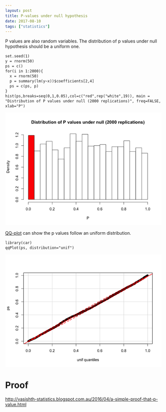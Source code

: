 ```yaml
---
layout: post
title: P-values under null hypothesis
date: 2017-08-10
tags: ["statistics"]
---
```


P values are also random variables. The distribution of p values under
null hypothesis should be a uniform one.

    set.seed(1)
    y = rnorm(50)
    ps = c()
    for(i in 1:2000){
      x = rnorm(50)
      p = summary(lm(y~x))$coefficients[2,4]
      ps = c(ps, p)
    }
    hist(ps,breaks=seq(0,1,0.05),col=c("red",rep("white",19)), main = "Distribution of P values under null (2000 replications)", freq=FALSE, xlab="P")

![](/images/pvalue-chunk-1-1.png)

[QQ-plot](https://en.wikipedia.org/wiki/Q%E2%80%93Q_plot) can show the p
values follow an uniform distribution.

    library(car)
    qqPlot(ps, distribution="unif")

![](/images/pvalue-chunk-2-1.png)

Proof
=====

<http://vasishth-statistics.blogspot.com.au/2016/04/a-simple-proof-that-p-value.html>

